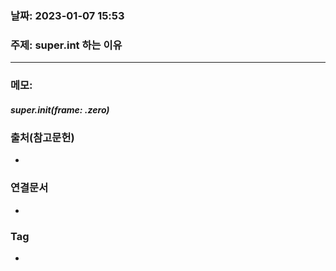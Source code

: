 ### 날짜: 2023-01-07 15:53

### 주제:  super.int 하는 이유
---
### 메모: 
##### super.init(frame: .zero)

### 출처(참고문헌) 
- 

### 연결문서 
- 

### Tag
- 